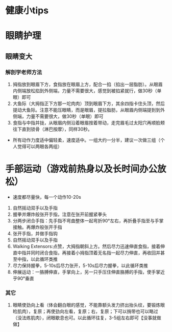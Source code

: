 # 健康小tips
# 眼睛护理
## 眼睛变大
### 解剖学老师方法
1. 拇指放到眼眉下方，食指放在眼眉上方，配合一掐（掐出一层脂肪）。从眼眉内侧端放松掐到外侧端，力量不需要很大，感觉到被掐紧就行，做30秒（单眼）即可
2. 大鱼际（大拇指正下方那一坨肉肉）顶到眼眉下方，其余四指卡住头顶，然后提动大鱼际。注意不能压眼睛，而是眼眉，提拉脂肪，从眼眉内侧端提到到外侧端，力量不需要很大，做30秒（单眼）即可
3. 食指与中指并拢，从眼眉内侧沿着眼眉按着带动，走完眉毛过太阳穴再顺脸颊往下直到锁骨（淋巴按摩），同样30秒。
* 所有动作力度适中偏轻柔，速度适中。一组大约一分半，建议一次做三组（个人觉得可以两眼各两组）
  

# 手部运动（游戏前热身以及长时间办公放松）
* 速度都尽量快，每一个动作10-20s
1. 自然摇动双手以及手指
2. 握拳并爆炸般张开手指，注意在张开前握紧拳头
3. 分两步闭合手指：先手指不弯曲整体一起弯折90°左右，再折叠手指至与手掌接触。再爆炸般张开手指
4. 张开手指，并做手指钩
5. 自然摇动双手以及手指
6. Walking Extensors:点赞，大拇指朝斜上方。然后尽力迅速伸直食指，接着伸直中指并同时闭合食指，再接着小拇指顶着无名指一起尽力伸直，再收回并甚至中指，以此循环类推
7. 尽力保持握拳，5-10s后尽力张开，5-10s后尽力握拳，以此循环类推
8. 伸展运动：一胳膊伸直，手掌向上，另一只手压住伸直胳膊的手指，使手掌近乎90°垂直


### 其它
1. 眼睛使劲向上看（体会翻白眼的感觉，不能靠额头发力挤出抬头纹，要锻炼眼睑肌肉），复原；再使劲向左看，复原；右，复原；下可以捎带也可以略过（没法练肌肉），闭眼歇息也可。以此循环往复，3-5组左右即可【没事就做做】

